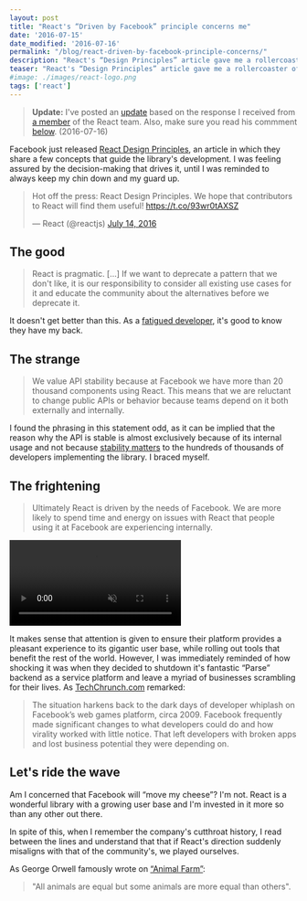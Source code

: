 ```yaml
---
layout: post
title: "React's “Driven by Facebook” principle concerns me"
date: '2016-07-15'
date_modified: '2016-07-16'
permalink: "/blog/react-driven-by-facebook-principle-concerns/"
description: "React's “Design Principles” article gave me a rollercoaster of emotions that reminded me of Facebook's ill-fated Parse service."
teaser: "React's “Design Principles” article gave me a rollercoaster of emotions that reminded me of Facebook's ill-fated Parse service."
#image: ./images/react-logo.png
tags: ['react']
---
```


<blockquote class="bg-warning">
  <p>
    <b>Update:</b>
    I've posted an <a href="response-to-react-design-principles-interpretation-by-react-members">update</a>
    based on the response I received from <a href="https://twitter.com/dan_abramov">a member</a>
    of the React team. Also, make sure you read his commment <a href="#comment-2786435370">below</a>.
    (2016-07-16)
  </p>
</blockquote>

Facebook just released [React Design Principles](https://facebook.github.io/react/contributing/design-principles.html), an article in which they share a few concepts that guide the library's development. I was feeling assured by the decision-making that drives it, until I was reminded to always keep my chin down and my guard up.

<blockquote class="twitter-tweet" data-lang="en"><p lang="en" dir="ltr">Hot off the press: React Design Principles. We hope that contributors to React will find them useful! <a href="https://t.co/93wr0tAXSZ">https://t.co/93wr0tAXSZ</a></p>&mdash; React (@reactjs) <a href="https://twitter.com/reactjs/status/753677502309072897">July 14, 2016</a></blockquote>
<script async src="//platform.twitter.com/widgets.js" charset="utf-8"></script>

## The good

> React is pragmatic. [...] If we want to deprecate a pattern that we don't like, it is our responsibility to consider all existing use cases for it and educate the community about the alternatives before we deprecate it.

It doesn't get better than this. As a [fatigued developer](https://medium.com/@ericclemmons/javascript-fatigue-48d4011b6fc4), it's good to know they have my back.

## The strange

> We value API stability because at Facebook we have more than 20 thousand components using React. This means that we are reluctant to change public APIs or behavior because teams depend on it both externally and internally.

I found the phrasing in this statement odd, as it can be implied that the reason why the API is stable is almost exclusively because of its internal usage and not because [stability matters](http://www.theregister.co.uk/2016/03/23/npm_left_pad_chaos/) to the hundreds of thousands of developers implementing the library. I braced myself.

## The frightening

> Ultimately React is driven by the needs of Facebook. We are more likely to spend time and energy on issues with React that people using it at Facebook are experiencing internally.

<video autoplay loop muted playsinline>
  <source src="/public/images/blog/2016-07-15/lower-your-expectations.mp4" type="video/mp4"/>
</video>

It makes sense that attention is given to ensure their platform provides a pleasant experience to its gigantic user base, while rolling out tools that benefit the rest of the world. However, I was immediately reminded of how shocking it was when they decided to shutdown it's fantastic “Parse” backend as a service platform and leave a myriad of businesses scrambling for their lives. As [TechChrunch.com](https://techcrunch.com/2016/01/28/facebook-shutters-its-parse-developer-platform/) remarked:

> The situation harkens back to the dark days of developer whiplash on Facebook’s web games platform, circa 2009. Facebook frequently made significant changes to what developers could do and how virality worked with little notice. That left developers with broken apps and lost business potential they were depending on.

## Let's ride the wave

Am I concerned that Facebook will “move my cheese”? I'm not. React is a wonderful library with a growing user base and I'm invested in it more so than any other out there.

In spite of this, when I remember the company's cutthroat history, I read between the lines and understand that that if React's direction suddenly misaligns with that of the community's, we played ourselves.

As George Orwell famously wrote on [“Animal Farm”](https://www.amazon.com/Animal-Farm-Anniversary-George-Orwell/dp/0451526341/):

> "All animals are equal but some animals are more equal than others".
